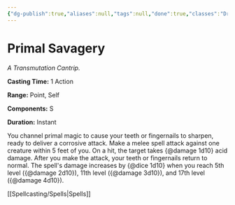 ```yaml
---
{"dg-publish":true,"aliases":null,"tags":null,"done":true,"classes":"Druid,","spellLevel":0,"school":"Transmutation","source":"XGE","permalink":"/spells/primal-savagery/","dgHomeLink":false,"dgPassFrontmatter":true}
---
```


# Primal Savagery
*A Transmutation Cantrip.*

**Casting Time:** 1 Action

**Range:** Point, Self

**Components:** S 

**Duration:** Instant

You channel primal magic to cause your teeth or fingernails to sharpen, ready to deliver a corrosive attack. Make a melee spell attack against one creature within 5 feet of you. On a hit, the target takes {@damage 1d10} acid damage. After you make the attack, your teeth or fingernails return to normal.
The spell's damage increases by {@dice 1d10} when you reach 5th level ({@damage 2d10}), 11th level ({@damage 3d10}), and 17th level ({@damage 4d10}).

[[Spellcasting/Spells|Spells]]